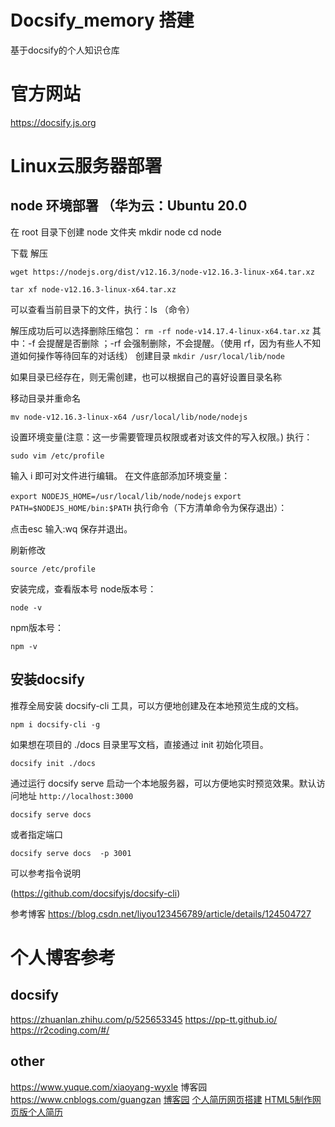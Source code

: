 
# Docsify_memory 搭建

基于docsify的个人知识仓库

# 官方网站

<https://docsify.js.org>

# Linux云服务器部署

## node 环境部署 （华为云：Ubuntu 20.0

在 root 目录下创建 node 文件夹
    mkdir  node
    cd node

下载 解压

` wget https://nodejs.org/dist/v12.16.3/node-v12.16.3-linux-x64.tar.xz `

` tar xf node-v12.16.3-linux-x64.tar.xz `

可以查看当前目录下的文件，执行：ls （命令）

解压成功后可以选择删除压缩包：
` rm -rf node-v14.17.4-linux-x64.tar.xz `
其中：-f 会提醒是否删除 ；-rf 会强制删除，不会提醒。（使用 rf，因为有些人不知道如何操作等待回车的对话线）
创建目录
` mkdir /usr/local/lib/node `

如果目录已经存在，则无需创建，也可以根据自己的喜好设置目录名称

移动目录并重命名

 ` mv node-v12.16.3-linux-x64 /usr/local/lib/node/nodejs `

设置环境变量(注意：这一步需要管理员权限或者对该文件的写入权限。)
执行：

   ` sudo vim /etc/profile `

输入 i 即可对文件进行编辑。
在文件底部添加环境变量：

` export NODEJS_HOME=/usr/local/lib/node/nodejs `
`export PATH=$NODEJS_HOME/bin:$PATH`
执行命令（下方清单命令为保存退出）：

点击esc 输入:wq
保存并退出。

刷新修改

`source /etc/profile`

安装完成，查看版本号
node版本号：

`node -v`

npm版本号：

 `npm -v`

## 安装docsify

推荐全局安装 docsify-cli 工具，可以方便地创建及在本地预览生成的文档。

`npm i docsify-cli -g`

如果想在项目的 ./docs 目录里写文档，直接通过 init 初始化项目。

` docsify init ./docs `

通过运行 docsify serve 启动一个本地服务器，可以方便地实时预览效果。默认访问地址
`http://localhost:3000`

` docsify serve docs `

或者指定端口

`docsify serve docs  -p 3001`

可以参考指令说明

(<https://github.com/docsifyjs/docsify-cli>)

参考博客
<https://blog.csdn.net/liyou123456789/article/details/124504727>

# 个人博客参考

## docsify

<https://zhuanlan.zhihu.com/p/525653345>
<https://pp-tt.github.io/>
<https://r2coding.com/#/>

## other

<https://www.yuque.com/xiaoyang-wyxle>
博客园 <https://www.cnblogs.com/guangzan>
[博客园](https://www.cnblogs.com/gshang/p/biliTheme.html)
[个人简历网页搭建](https://blog.csdn.net/qq_41854911/article/details/118502772)
[HTML5制作网页版个人简历](https://blog.csdn.net/o_b_j_e_c_t/article/details/115796802)